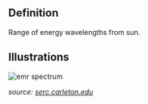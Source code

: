 ## Definition  

Range of energy wavelengths from sun.

## Illustrations  

![emr spectrum](https://d32ogoqmya1dw8.cloudfront.net/images/integrate/teaching_materials/energy_sustain/student_materials/1401300513.jpg)  

_source:_ [_serc.carleton.edu_](https://serc.carleton.edu/integrate/teaching_materials/energy_sustain/student_materials/thermal_energy_.html)
